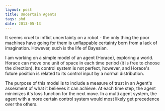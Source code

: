 ```yaml
---
layout: post
title: Uncertain Agents
tags: phd
date: 2013-05-13
---
```

It seems cruel to inflict uncertainty on a robot - the only thing the poor machines have going for them is unflappable certainty born from a lack of imagination. However, such is the life of Bayesian.

I am working on a simple model of an agent (Horace), exploring a world. Horace can move one unit of space in each time period (it is free to choose the direction). Its control system is not perfect, however, and Horace's future position is related to its control input by a normal distribution. 

The purpose of this model is to include a measure of trust in an Agent's assesment of what it believes it can achieve. At each time step, the agent minimizes it's loss function for the next move. In a multi agent system, the agent with a more certain control system would most likely get precedence over the others.
